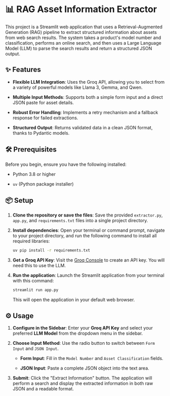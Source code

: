 # 📊 RAG Asset Information Extractor

This project is a Streamlit web application that uses a Retrieval-Augmented Generation (RAG) pipeline to extract structured information about assets from web search results. The system takes a product's model number and classification, performs an online search, and then uses a Large Language Model (LLM) to parse the search results and return a structured JSON output.

## ✨ Features

* **Flexible LLM Integration**: Uses the Groq API, allowing you to select from a variety of powerful models like Llama 3, Gemma, and Qwen.

* **Multiple Input Methods**: Supports both a simple form input and a direct JSON paste for asset details.

* **Robust Error Handling**: Implements a retry mechanism and a fallback response for failed extractions.

* **Structured Output**: Returns validated data in a clean JSON format, thanks to Pydantic models.


## 🛠️ Prerequisites

Before you begin, ensure you have the following installed:

* Python 3.8 or higher

* `uv` (Python package installer)

## 📦 Setup

1.  **Clone the repository or save the files**: Save the provided `extractor.py`, `app.py`, and `requirements.txt` files into a single project directory.

2.  **Install dependencies**: Open your terminal or command prompt, navigate to your project directory, and run the following command to install all required libraries:

    ```bash
    uv pip install -r requirements.txt
    ```

3.  **Get a Groq API Key**: Visit the [Groq Console](https://console.groq.com/keys) to create an API key. You will need this to use the LLM.

4.  **Run the application**: Launch the Streamlit application from your terminal with this command:

    ```bash
    streamlit run app.py
    ```

    This will open the application in your default web browser.

## ⚙️ Usage

1.  **Configure in the Sidebar**: Enter your **Groq API Key** and select your preferred **LLM Model** from the dropdown menu in the sidebar.

2.  **Choose Input Method**: Use the radio button to switch between `Form Input` and `JSON Input`.

    * **Form Input**: Fill in the `Model Number` and `Asset Classification` fields.

    * **JSON Input**: Paste a complete JSON object into the text area.

3.  **Submit**: Click the "Extract Information" button. The application will perform a search and display the extracted information in both raw JSON and a readable format.
